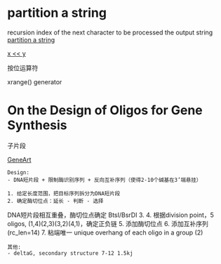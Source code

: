 # partition a string
recursion
index of the next character to be processed
the output string
[partition a string](https://www.geeksforgeeks.org/print-ways-break-string-bracket-form/)

[x << y](https://wiki.python.org/moin/BitwiseOperators)

按位运算符

xrange() generator
# On the Design of Oligos for Gene Synthesis

子片段

[GeneArt](https://www.thermofisher.com/cn/zh/home/life-science/cloning/geneart-type-ii-assembly-kits.html?ef_id=Cj0KCQiA2uH-BRCCARIsAEeef3nQo7Ts8HyCmHL_4dk9iRTHvU5vsekEDzNTqLYiyLJngcpewAEUzKcaAvixEALw_wcB:G:s&s_kwcid=AL!3652!3!476186507209!p!!g!!bsai&cid=bid_mol_clo_r01_co_cp1358_pjt0000_bid00000_0se_gaw_nt_pur_con&gclid=Cj0KCQiA2uH-BRCCARIsAEeef3nQo7Ts8HyCmHL_4dk9iRTHvU5vsekEDzNTqLYiyLJngcpewAEUzKcaAvixEALw_wcB)

    Design:
    - DNA短片段 + 限制酶识别序列 + 反向互补序列（使得2-10个碱基在3’端悬挂）

    1. 给定长度范围，把目标序列拆分为DNA短片段
    2. 确定酶切位点：延长 - 判断 - 选择
DNA短片段相互重叠，酶切位点确定 BtsI/BsrDI
    3. 
    4. 根据division point，5 oligos, (1,4)(2,3)(3,2)(4,1)，确定正负链
    5. 添加酶切位点 
    6. 添加互补序列 (rc_len=14)
    7. 粘端唯一 unique overhang of each oligo in a group (2)

    其他:
    - deltaG, secondary structure 7-12 1.5kj


